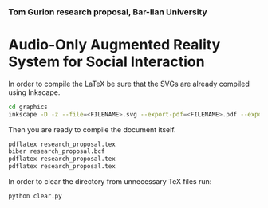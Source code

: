 ### Tom Gurion research proposal, Bar-Ilan University

# Audio-Only Augmented Reality System for Social Interaction

In order to compile the LaTeX be sure that the SVGs are already compiled
using Inkscape.

```bash
cd graphics
inkscape -D -z --file=<FILENAME>.svg --export-pdf=<FILENAME>.pdf --export-latex  # for every SVG file
```

Then you are ready to compile the document itself.

```bash
pdflatex research_proposal.tex
biber research_proposal.bcf
pdflatex research_proposal.tex
pdflatex research_proposal.tex
```

In order to clear the directory from unnecessary TeX files run:

```bash
python clear.py
```